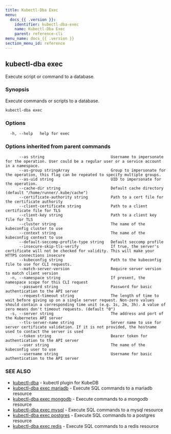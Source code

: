 ```yaml
---
title: Kubectl-Dba Exec
menu:
  docs_{{ .version }}:
    identifier: kubectl-dba-exec
    name: Kubectl-Dba Exec
    parent: reference-cli
menu_name: docs_{{ .version }}
section_menu_id: reference
---
```

## kubectl-dba exec

Execute script or command to a database.

### Synopsis

Execute commands or scripts to a database.

```
kubectl-dba exec
```

### Options

```
  -h, --help   help for exec
```

### Options inherited from parent commands

```
      --as string                             Username to impersonate for the operation. User could be a regular user or a service account in a namespace.
      --as-group stringArray                  Group to impersonate for the operation, this flag can be repeated to specify multiple groups.
      --as-uid string                         UID to impersonate for the operation.
      --cache-dir string                      Default cache directory (default "/home/runner/.kube/cache")
      --certificate-authority string          Path to a cert file for the certificate authority
      --client-certificate string             Path to a client certificate file for TLS
      --client-key string                     Path to a client key file for TLS
      --cluster string                        The name of the kubeconfig cluster to use
      --context string                        The name of the kubeconfig context to use
      --default-seccomp-profile-type string   Default seccomp profile
      --insecure-skip-tls-verify              If true, the server's certificate will not be checked for validity. This will make your HTTPS connections insecure
      --kubeconfig string                     Path to the kubeconfig file to use for CLI requests.
      --match-server-version                  Require server version to match client version
  -n, --namespace string                      If present, the namespace scope for this CLI request
      --password string                       Password for basic authentication to the API server
      --request-timeout string                The length of time to wait before giving up on a single server request. Non-zero values should contain a corresponding time unit (e.g. 1s, 2m, 3h). A value of zero means don't timeout requests. (default "0")
  -s, --server string                         The address and port of the Kubernetes API server
      --tls-server-name string                Server name to use for server certificate validation. If it is not provided, the hostname used to contact the server is used
      --token string                          Bearer token for authentication to the API server
      --user string                           The name of the kubeconfig user to use
      --username string                       Username for basic authentication to the API server
```

### SEE ALSO

* [kubectl-dba](/docs/reference/cli/kubectl-dba.md)	 - kubectl plugin for KubeDB
* [kubectl-dba exec mariadb](/docs/reference/cli/kubectl-dba_exec_mariadb.md)	 - Execute SQL commands to a mariadb resource
* [kubectl-dba exec mongodb](/docs/reference/cli/kubectl-dba_exec_mongodb.md)	 - Execute commands to a mongodb resource
* [kubectl-dba exec mysql](/docs/reference/cli/kubectl-dba_exec_mysql.md)	 - Execute SQL commands to a mysql resource
* [kubectl-dba exec postgres](/docs/reference/cli/kubectl-dba_exec_postgres.md)	 - Execute SQL commands to a postgres resource
* [kubectl-dba exec redis](/docs/reference/cli/kubectl-dba_exec_redis.md)	 - Execute SQL commands to a redis resource

